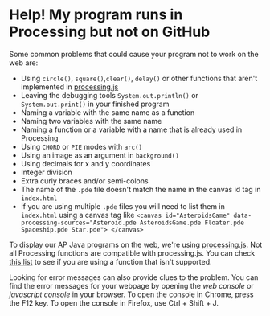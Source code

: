 # Help! My program runs in Processing but not on GitHub
Some common problems that could cause your program not to work on the web are:
- Using `circle()`, `square()`,`clear()`, `delay()` or other functions that aren't implemented in [processing.js](http://processingjs.org/reference/)
- Leaving the debugging tools `System.out.println()` or `System.out.print()` in your finished program
- Naming a variable with the same name as a function
- Naming two variables with the same name
- Naming a function or a variable with a name that is already used in Processing
- Using `CHORD` or `PIE` modes with `arc()`
- Using an image as an argument in `background()`
- Using decimals for x and y coordinates
- Integer division
- Extra curly braces and/or semi-colons
- The name of the `.pde` file doesn't match the name in the canvas id tag in `index.html`
- If you are using multiple `.pde` files you will need to list them in `index.html` using a canvas tag like `<canvas id="AsteroidsGame" data-processing-sources="Asteroid.pde AsteroidsGame.pde Floater.pde Spaceship.pde Star.pde"> </canvas>`

To display our AP Java programs on the web, we're using [processing.js](http://processingjs.org/). Not all Processing functions are compatible with processing.js. You can check [this list](http://processingjs.org/reference/) to see if you are using a function that isn't supported. 

Looking for error messages can also provide clues to the problem. You can find the error messages for your webpage by opening the *web console* or *javascript console* in your browser. To open the console in Chrome, press the F12 key. To open the console in Firefox, use Ctrl + Shift + J.
